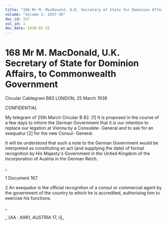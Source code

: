 ```yaml
---
title: "168 Mr M. MacDonald, U.K. Secretary of State for Dominion Affairs, to Commonwealth Government"
volume: "Volume 1: 1937-38"
doc_id: 167
vol_id: 1
doc_date: 1938-03-25
---
```


# 168 Mr M. MacDonald, U.K. Secretary of State for Dominion Affairs, to Commonwealth Government

Circular Cablegram B83 LONDON, 25 March 1938

CONFIDENTIAL

My telegram of 25th March Circular B 82. [1] It is proposed in the course of a few days to inform the German Government that it is our intention to replace our legation at Vienna by a Consulate- General and to ask for an exequatur [2] for the new Consul- General.

It will be understood that such a note to the German Government would be interpreted as constituting an act (and supplying the date) of formal recognition by His Majesty's Government in the United Kingdom of the incorporation of Austria in the German Reich.

_

1 Document 167.

2 An exequatur is the official recognition of a consul or commercial agent by the government of the country to which he is accredited, authorising him to exercise his functions.

_

_ [AA : A981, AUSTRIA 17, ii]_
